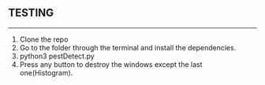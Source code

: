 ## TESTING
--------------

1. Clone the repo
2. Go to the folder through the terminal and install the dependencies.
3. python3 pestDetect.py
4. Press any button to destroy the windows except the last one(Histogram).
